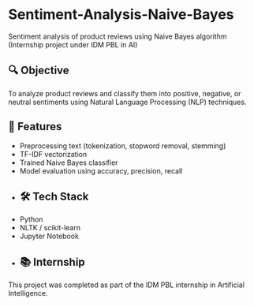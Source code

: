 # Sentiment-Analysis-Naive-Bayes
Sentiment analysis of product reviews using Naive Bayes algorithm (Internship project under IDM PBL in AI)
## 🔍 Objective
To analyze product reviews and classify them into positive, negative, or neutral sentiments using Natural Language Processing (NLP) techniques.
## 📌 Features
- Preprocessing text (tokenization, stopword removal, stemming)
- TF-IDF vectorization
- Trained Naive Bayes classifier
- Model evaluation using accuracy, precision, recall
- ## 🛠️ Tech Stack
- Python
- NLTK / scikit-learn
- Jupyter Notebook
- ## 📚 Internship
This project was completed as part of the IDM PBL internship in Artificial Intelligence.
